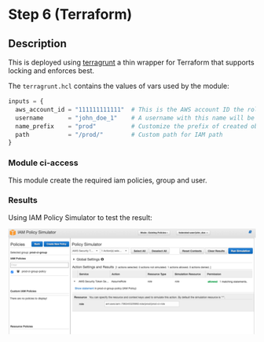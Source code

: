 # Step 6 (Terraform)

## Description

This is deployed using [terragrunt](https://github.com/gruntwork-io/terragrunt) a thin wrapper for Terraform that supports locking and enforces best.

The `terragrunt.hcl` contains the values of vars used by the module:

```terraform
inputs = {
  aws_account_id = "111111111111"  # This is the AWS account ID the role is deployed
  username       = "john_doe_1"    # A username with this name will be created and added to the proper group
  name_prefix    = "prod"          # Customize the prefix of created objects
  path           = "/prod/"        # Custom path for IAM path
}
```

### Module ci-access

This module create the required iam policies, group and user.


### Results

Using IAM Policy Simulator to test the result:

![](PolicyTest.png)
